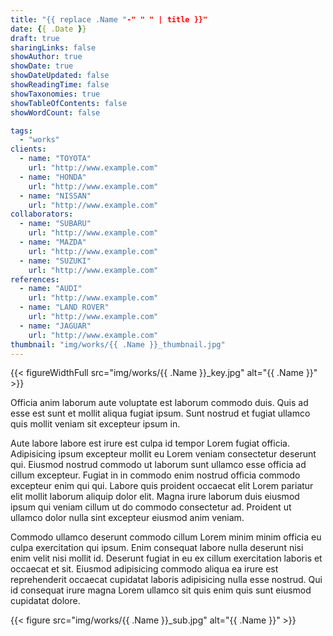 ```yaml
---
title: "{{ replace .Name "-" " " | title }}"
date: {{ .Date }}
draft: true
sharingLinks: false
showAuthor: true
showDate: true
showDateUpdated: false
showReadingTime: false
showTaxonomies: true
showTableOfContents: false
showWordCount: false

tags:
  - "works"
clients:
  - name: "TOYOTA"
    url: "http://www.example.com"
  - name: "HONDA"
    url: "http://www.example.com"
  - name: "NISSAN"
    url: "http://www.example.com"
collaborators:
  - name: "SUBARU"
    url: "http://www.example.com"
  - name: "MAZDA"
    url: "http://www.example.com"
  - name: "SUZUKI"
    url: "http://www.example.com"
references:
  - name: "AUDI"
    url: "http://www.example.com"
  - name: "LAND ROVER"
    url: "http://www.example.com"
  - name: "JAGUAR"
    url: "http://www.example.com"
thumbnail: "img/works/{{ .Name }}_thumbnail.jpg"
---
```


{{< figureWidthFull src="img/works/{{ .Name }}_key.jpg" alt="{{ .Name }}" >}}

Officia anim laborum aute voluptate est laborum commodo duis. Quis ad esse est sunt et mollit aliqua fugiat ipsum. Sunt nostrud et fugiat ullamco quis mollit veniam sit excepteur ipsum in.

Aute labore labore est irure est culpa id tempor Lorem fugiat officia. Adipisicing ipsum excepteur mollit eu Lorem veniam consectetur deserunt qui. Eiusmod nostrud commodo ut laborum sunt ullamco esse officia ad cillum excepteur. Fugiat in in commodo enim nostrud officia commodo excepteur enim qui qui. Labore quis proident occaecat elit Lorem pariatur elit mollit laborum aliquip dolor elit. Magna irure laborum duis eiusmod ipsum qui veniam cillum ut do commodo consectetur ad. Proident ut ullamco dolor nulla sint excepteur eiusmod anim veniam.

Commodo ullamco deserunt commodo cillum Lorem minim minim officia eu culpa exercitation qui ipsum. Enim consequat labore nulla deserunt nisi enim velit nisi mollit id. Deserunt fugiat in eu ex cillum exercitation laboris et occaecat et sit. Eiusmod adipisicing commodo aliqua ea irure est reprehenderit occaecat cupidatat laboris adipisicing nulla esse nostrud. Qui id consequat irure magna Lorem ullamco sit quis enim quis sunt eiusmod cupidatat dolore.

{{< figure src="img/works/{{ .Name }}_sub.jpg" alt="{{ .Name }}" >}}
